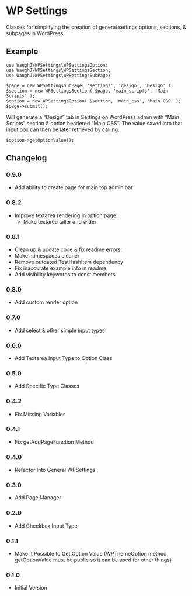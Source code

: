 WP Settings
=========================

Classes for simplifying the creation of general settings options, sections, & subpages in WordPress.

## Example

    use WaughJ\WPSettings\WPSettingsOption;
    use WaughJ\WPSettings\WPSettingsSection;
    use WaughJ\WPSettings\WPSettingsSubPage;

    $page = new WPSettingsSubPage( 'settings', 'design', 'Design' );
    $section = new WPSettingsSection( $page, 'main_scripts', 'Main Scripts' );
    $option = new WPSettingsOption( $section, 'main_css', 'Main CSS' );
    $page->submit();

Will generate a “Design” tab in Settings on WordPress admin with “Main Scripts” section & option headered “Main CSS”. The value saved into that input box can then be later retrieved by calling:

    $option->getOptionValue();

## Changelog

### 0.9.0
* Add ability to create page for main top admin bar

### 0.8.2
* Improve textarea rendering in option page:
    * Make textarea taller and wider

### 0.8.1
* Clean up & update code & fix readme errors:
* Make namespaces cleaner
* Remove outdated TestHashItem dependency
* Fix inaccurate example info in readme
* Add visibility keywords to const members

### 0.8.0
* Add custom render option

### 0.7.0
* Add select & other simple input types

### 0.6.0
* Add Textarea Input Type to Option Class

### 0.5.0
* Add Specific Type Classes

### 0.4.2
* Fix Missing Variables

### 0.4.1
* Fix getAddPageFunction Method

### 0.4.0
* Refactor Into General WPSettings

### 0.3.0
* Add Page Manager

### 0.2.0
* Add Checkbox Input Type

### 0.1.1
* Make It Possible to Get Option Value (WPThemeOption method getOptionValue must be public so it can be used for other things)

### 0.1.0
* Initial Version